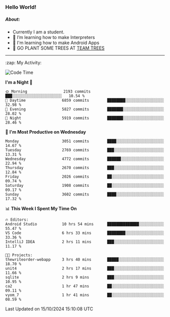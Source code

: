 ### Hello World!

##### About:
- Currently I am a student.
- 🌱 I’m learning how to make Interpreters
- 🌱 I'm learning how to make Android Apps
- 🌱 GO PLANT SOME TREES AT [TEAM TREES](https://teamtrees.org/)

---
  <summary>:zap: My Activity:</summary>
  
<!--START_SECTION:waka-->
![Code Time](http://img.shields.io/badge/Code%20Time-1%2C517%20hrs%2018%20mins-blue)

**I'm a Night 🦉** 

```text
🌞 Morning                2193 commits        ███░░░░░░░░░░░░░░░░░░░░░░   10.54 % 
🌆 Daytime                6859 commits        ████████░░░░░░░░░░░░░░░░░   32.98 % 
🌃 Evening                5827 commits        ███████░░░░░░░░░░░░░░░░░░   28.02 % 
🌙 Night                  5919 commits        ███████░░░░░░░░░░░░░░░░░░   28.46 % 
```
📅 **I'm Most Productive on Wednesday** 

```text
Monday                   3051 commits        ████░░░░░░░░░░░░░░░░░░░░░   14.67 % 
Tuesday                  2769 commits        ███░░░░░░░░░░░░░░░░░░░░░░   13.31 % 
Wednesday                4772 commits        ██████░░░░░░░░░░░░░░░░░░░   22.94 % 
Thursday                 2670 commits        ███░░░░░░░░░░░░░░░░░░░░░░   12.84 % 
Friday                   2026 commits        ██░░░░░░░░░░░░░░░░░░░░░░░   09.74 % 
Saturday                 1908 commits        ██░░░░░░░░░░░░░░░░░░░░░░░   09.17 % 
Sunday                   3602 commits        ████░░░░░░░░░░░░░░░░░░░░░   17.32 % 
```


📊 **This Week I Spent My Time On** 

```text
🔥 Editors: 
Android Studio           10 hrs 54 mins      ██████████████░░░░░░░░░░░   55.47 % 
VS Code                  6 hrs 33 mins       ████████░░░░░░░░░░░░░░░░░   33.36 % 
IntelliJ IDEA            2 hrs 11 mins       ███░░░░░░░░░░░░░░░░░░░░░░   11.17 % 

🐱‍💻 Projects: 
thewriteorder-webapp     3 hrs 40 mins       █████░░░░░░░░░░░░░░░░░░░░   18.70 % 
unit4                    2 hrs 17 mins       ███░░░░░░░░░░░░░░░░░░░░░░   11.66 % 
sqlite                   2 hrs 9 mins        ███░░░░░░░░░░░░░░░░░░░░░░   10.95 % 
ca2                      1 hr 47 mins        ██░░░░░░░░░░░░░░░░░░░░░░░   09.11 % 
vyom_7                   1 hr 41 mins        ██░░░░░░░░░░░░░░░░░░░░░░░   08.59 % 
```


 Last Updated on 15/10/2024 15:10:08 UTC
<!--END_SECTION:waka-->
